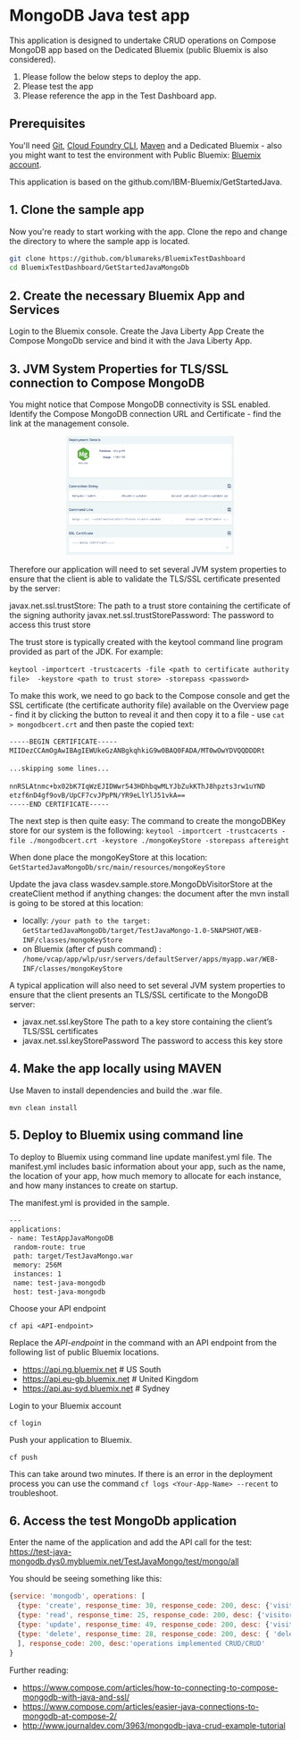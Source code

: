 # MongoDB Java test app
This application is designed to undertake CRUD operations on Compose MongoDB app based on the Dedicated Bluemix (public Bluemix is also considered).

1. Please follow the below steps to deploy the app.
2. Please test the app
3. Please reference the app in the Test Dashboard app.

## Prerequisites

You'll need [Git](https://git-scm.com/downloads), [Cloud Foundry CLI](https://github.com/cloudfoundry/cli#downloads), [Maven](https://maven.apache.org/download.cgi) and a Dedicated Bluemix - also you might want to test the environment with Public Bluemix: [Bluemix account](https://console.ng.bluemix.net/registration/).

This application is based on the github.com/IBM-Bluemix/GetStartedJava.

## 1. Clone the sample app

Now you're ready to start working with the app. Clone the repo and change the directory to where the sample app is located.
  ```bash
  git clone https://github.com/blumareks/BluemixTestDashboard
  cd BluemixTestDashboard/GetStartedJavaMongoDb
  ```

## 2. Create the necessary Bluemix App and Services
Login to the Bluemix console.
Create the Java Liberty App
Create the Compose MongoDb service and bind it with the Java Liberty App. 

## 3. JVM System Properties for TLS/SSL connection to Compose MongoDB
You might notice that Compose MongoDB connectivity is SSL enabled.
Identify the Compose MongoDB connection URL and Certificate - find the link at the management console.

<p align="center">
  <kbd>
    <img src="docs/mongo_mngmnt.png" width="300" style="1px solid">
  </kbd>
</p>

Therefore our application will need to set several JVM system properties to ensure that the client is able to validate the TLS/SSL certificate presented by the server:

javax.net.ssl.trustStore: The path to a trust store containing the certificate of the signing authority
javax.net.ssl.trustStorePassword: The password to access this trust store

The trust store is typically created with the keytool command line program provided as part of the JDK. For example:

```keytool -importcert -trustcacerts -file <path to certificate authority file>  -keystore <path to trust store> -storepass <password>```
            
To make this work, we need to go back to the Compose console and get the SSL certificate (the certificate authority file) available on the Overview page - find it by clicking the button to reveal it and then copy it to a file - use ```cat > mongodbcert.crt``` and then paste the copied text:

```
-----BEGIN CERTIFICATE-----
MIIDezCCAmOgAwIBAgIEWUkeGzANBgkqhkiG9w0BAQ0FADA/MT0wOwYDVQQDDDRt

...skipping some lines...

nnRSLAtnmc+bx02bK7IqWzEJIDWwr543HDhbqwMLYJbZukKThJ8hpzts3rw1uYND
etzf6nD4gf9ovB/UpCF7cvJPpPN/YR9eLlYlJ51vkA==
-----END CERTIFICATE-----
```

The next step is then quite easy:
The command to create the mongoDBKey store for our system is the following:
```keytool -importcert -trustcacerts -file ./mongodbcert.crt -keystore ./mongoKeyStore -storepass aftereight```

When done place the mongoKeyStore at this location: ```GetStartedJavaMongoDb/src/main/resources/mongoKeyStore```
 
Update the java class wasdev.sample.store.MongoDbVisitorStore at the createClient method if anything changes: 
the document after the mvn install is going to be stored at this location: 

 - locally: ```/your path to the target: GetStartedJavaMongoDb/target/TestJavaMongo-1.0-SNAPSHOT/WEB-INF/classes/mongoKeyStore```
 - on Bluemix (after cf push command) : ```/home/vcap/app/wlp/usr/servers/defaultServer/apps/myapp.war/WEB-INF/classes/mongoKeyStore```
             
A typical application will also need to set several JVM system properties to ensure that the client presents an TLS/SSL certificate to the MongoDB server:

- javax.net.ssl.keyStore The path to a key store containing the client’s TLS/SSL certificates
- javax.net.ssl.keyStorePassword The password to access this key store

## 4. Make the app locally using MAVEN

Use Maven to install dependencies and build the .war file.

  ```
  mvn clean install
  ```

## 5. Deploy to Bluemix using command line

To deploy to Bluemix using command line update manifest.yml file. 
The manifest.yml includes basic information about your app, such as the name, the location of your app, how much memory to allocate for each instance, and how many instances to create on startup. 

The manifest.yml is provided in the sample.

  ```
  ---
applications:
 - name: TestAppJavaMongoDB	
   random-route: true
   path: target/TestJavaMongo.war
   memory: 256M
   instances: 1
   name: test-java-mongodb
   host: test-java-mongodb
  ```

Choose your API endpoint
   ```
   cf api <API-endpoint>
   ```

Replace the *API-endpoint* in the command with an API endpoint from the following list of public Bluemix locations.
* https://api.ng.bluemix.net # US South
* https://api.eu-gb.bluemix.net # United Kingdom
* https://api.au-syd.bluemix.net # Sydney

Login to your Bluemix account
  ```
  cf login
  ```

Push your application to Bluemix.
  ```
  cf push
  ```

This can take around two minutes. If there is an error in the deployment process you can use the command `cf logs <Your-App-Name> --recent` to troubleshoot.

## 6. Access the test MongoDb application
Enter the name of the application and add the API call for the test:
https://test-java-mongodb.dys0.mybluemix.net/TestJavaMongo/test/mongo/all

You should be seeing something like this:
```javascript
{service: 'mongodb', operations: [
  {type: 'create', response_time: 30, response_code: 200, desc: {'visitor id': '594ddeee34a639002645674d'}},
  {type: 'read', response_time: 25, response_code: 200, desc: {'visitor id': '594ddeee34a639002645674d'}},
  {type: 'update', response_time: 49, response_code: 200, desc: {'visitor id': '594ddeee34a639002645674d'}},
  {type: 'delete', response_time: 28, response_code: 200, desc: { 'deleted visitor id': '594ddeee34a639002645674d'}}
  ], response_code: 200, desc:'operations implemented CRUD/CRUD'
}
```

Further reading: 

- https://www.compose.com/articles/how-to-connecting-to-compose-mongodb-with-java-and-ssl/
- https://www.compose.com/articles/easier-java-connections-to-mongodb-at-compose-2/
- http://www.journaldev.com/3963/mongodb-java-crud-example-tutorial
